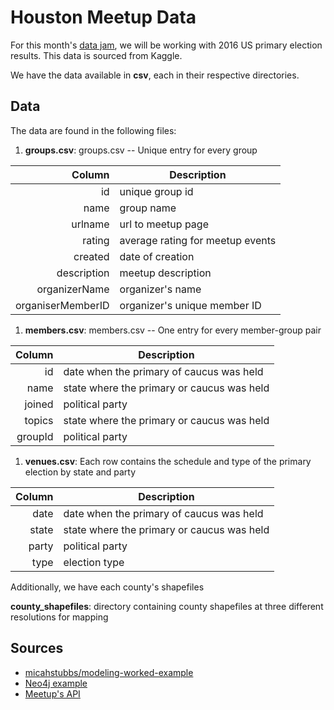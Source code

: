 # Houston Meetup Data

For this month's [data jam](http://www.meetup.com/Houston-Data-Visualization-Meetup/events/232548862/), we will be working with 2016 US primary election results.  This data is sourced from Kaggle.

We have the data available in **csv**, each in their respective directories.

## Data

The data are found in the following files:

1. **groups.csv**: groups.csv -- Unique entry for every group

  | Column    | Description                                |
  |----------:|--------------------------------------------|
  | id     | unique group id|
  | name | group name|
  | urlname    | url to meetup page|
  | rating     | average rating for meetup events |
  | created | date of creation |
  | description    | meetup description |
  | organizerName      | organizer's name |
  | organiserMemberID | organizer's unique member ID |

1. **members.csv**: members.csv -- One entry for every member-group pair

  | Column | Description                                |
  | ------:| ------------------------------------------ |
  | id   | date when the primary of caucus was held   |
  | name  | state where the primary or caucus was held |
  | joined  | political party                            |
  | topics  | state where the primary or caucus was held |
  | groupId  | political party                            |

1. **venues.csv**: Each row contains the schedule and type of the primary election by state and party

  | Column | Description                                |
  | ------:| ------------------------------------------ |
  | date   | date when the primary of caucus was held   |
  | state  | state where the primary or caucus was held |
  | party  | political party                            |
  | type   | election type                              |

Additionally, we have each county's shapefiles

**county_shapefiles**: directory containing county shapefiles at three different resolutions for mapping

## Sources
- [micahstubbs/modeling-worked-example](https://github.com/micahstubbs/modeling-worked-example)
- [Neo4j example](https://github.com/neo4j-meetups/modeling-worked-example)
- [Meetup's API](https://www.meetup.com/meetup_api/)
